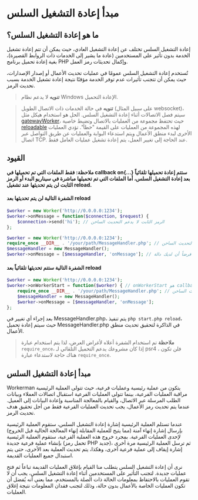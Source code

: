 # مبدأ إعادة التشغيل السلس
## ما هو إعادة التشغيل السلس؟

إعادة التشغيل السلس تختلف عن إعادة التشغيل العادي، حيث يمكن أن تتم إعادة تشغيل الخدمة بدون تأثير على المستخدمين (عادة ما يشير إلى الخدمات ذات الروابط القصيرة)، بغية إعادة تحميل برنامج PHP وإكمال تحديثات رمز العمل.

تُستخدم إعادة التشغيل السلس عمومًا في عمليات تحديث الأعمال أو إصدار الإصدارات، حيث يمكن أن تتجنب تأثيرات عدم توفر الخدمة مؤقتًا نتيجة إعادة تشغيل الخدمة بسبب تحديث الرمز. 

> **تنويه**
> لا يدعم نظام Windows الإعادة التحميل.

> **تنويه**
> في حالة الخدمات ذات الاتصال الطويل (على سبيل المثال websocket)، سيتم فصل الاتصالات أثناء إعادة التشغيل السلس. الحل هو استخدام هيكل مثل [gatewayWorker](https://www.workerman.net/doc/gateway-worker)، حيث تحتفظ مجموعة من العمليات بالاتصال وتضبط خاصية [reloadable](../worker/reloadable.md) لهذه المجموعة من العمليات على القيمة "خطأ". تؤدي العمليات الأخرى لبدء منطق الأعمال ويتم استدعاء البوابة والعمليات عن طريق التواصل عبر اتصال TCP. عند الحاجة إلى تغيير العمل، يتم إعادة تشغيل عمليات العامل فقط.

## القيود
**ملاحظة: فقط الملفات التي تم تحميلها في callback on{...} ستتم إعادة تحميلها تلقائياً بعد إعادة التشغيل السلس، أما الملفات التي تم تحميلها مباشرة في سيناريو البدء أو الرمز الثابت لن يتم تحديثها عند تشغيل reload.**

#### الشفرة التالية لن يتم تحديثها بعد reload
```php
$worker = new Worker('http://0.0.0.0:1234');
$worker->onMessage = function($connection, $request) {
    $connection->send('hi'); // الرمز الثابت لا يدعم التحديث الساخن
};
```

```php
$worker = new Worker('http://0.0.0.0:1234');
require_once __DIR__ . '/your/path/MessageHandler.php'; // الملفات التي تم تحميلها مباشرة في السيناريو البدء لا تدعم التحديث الساخن
$messageHandler = new MessageHandler();
$worker->onMessage = [$messageHandler, 'onMessage']; // فرضاً أن لديك دالة onMessage في فئة MessageHandler
```


#### الشفرة التالية ستتم تحديثها تلقائياً بعد reload
```php
$worker = new Worker('http://0.0.0.0:1234');
$worker->onWorkerStart = function($worker) { // onWorkerStart هو callback يتم استدعاؤه بعد بدء العمل
    require_once __DIR__ . '/your/path/MessageHandler.php'; // الملفات التي تم تحميلها بعد بدء العمل تدعم التحديث الساخن
    $messageHandler = new MessageHandler();
    $worker->onMessage = [$messageHandler, 'onMessage'];
};
```
بعد إجراء أي تغيير في MessageHandler.php، يتم تنفيذ `php start.php reload`، حيث سيتم إعادة تحميل MessageHandler.php في الذاكرة لتحقيق تحديث منطق الأعمال.

> **ملاحظة**
> تم استخدام الشفرة أعلاه لأغراض العرض، لذا يتم استخدام عبارة `require_once`، إذا كان مشروعك يدعم التحميل التلقائي لـ psr4 ، فلن تكون هناك حاجة لاستدعاء عبارة `require_once`.

## مبدأ إعادة التشغيل السلس

Workerman يتكون من عملية رئيسية وعمليات فرعية، حيث تتولى العملية الرئيسية مراقبة العمليات الفرعية، بينما تتولى العمليات الفرعية استقبال اتصالات العملاء وبيانات الطلب المرسلة عبر الاتصال، والقيام بالمعالجة المناسبة وإعادة البيانات إلى العميل. عندما يتم تحديث رمز الأعمال، يجب تحديث العمليات الفرعية فقط من أجل تحقيق هدف تحديث الرمز.

عندما تستلم العملية الرئيسية إشارة إعادة التشغيل السلس، ستقوم العملية الرئيسية بإرسال إشارة إنهاء آمنة (مما يتيح للعملية المقابلة إنهاء المعالجة الحالية قبل الخروج) لإحدى العمليات الفرعية. بمجرد خروج هذه العملية الفرعية، ستقوم العملية الرئيسية بإنشاء عملية فرعية جديدة (تحمل رمز PHP جديد)، ثم ترسل العملية الرئيسية مرة أخرى إشارة إيقاف إلى عملية فرعية أخرى، وهكذا، يتم تحديث العملية بعد الأخرى، حتى يتم استبدال جميع العمليات القديمة.

نرى أن إعادة التشغيل السلس يتطلب منا القيام بإغلاق العمليات القديمة تباعاً ثم فتح عمليات جديدة. لتجنب التأثير على المستخدمين أثناء إعادة التشغيل السلس، يجب أن لا تقوم العمليات بالاحتفاظ بمعلومات الحالة ذات الصلة بالمستخدم، مما يعني أنه يُفضل أن تكون العمليات الخاصة بالأعمال بدون حالة، وذلك لتجنب فقدان المعلومات نتيجة إغلاق العمليات.
